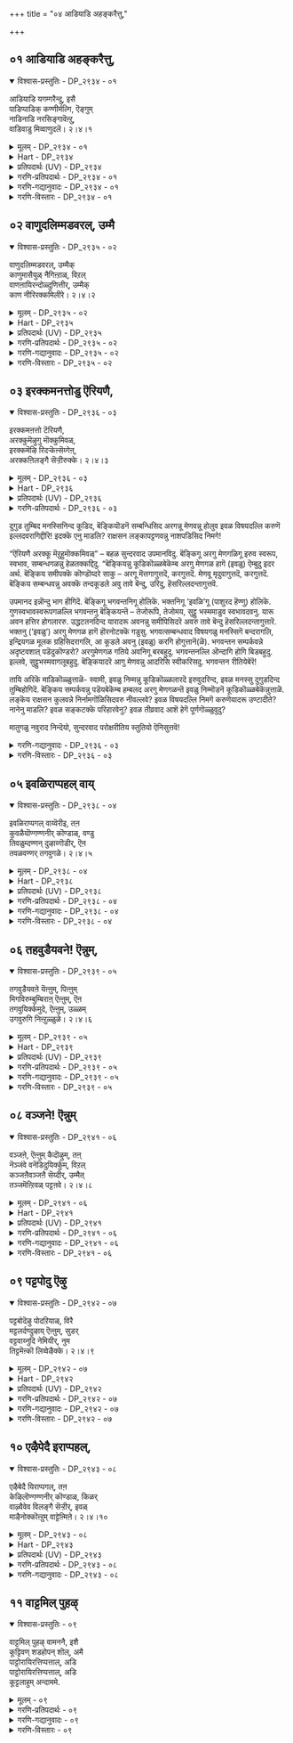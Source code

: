 +++
title = "०४ आडियाडि अहङ्करैत्तु,"

+++


## ०१ आडियाडि अहङ्करैत्तु,

<details open><summary>विश्वास-प्रस्तुतिः - DP_२९३४ - ०१</summary>

आडियाडि यगम्गरैन्दु, इसै  
पाडिप्पाडिक् कण्णीर्मल्गि, ऎङ्गुम्  
नाडिनाडि नरसिङ्गावॆऩ्ऱु,  
वाडिवाडु मिव्वाणुदलॆ। २।४।१
</details>

<details><summary>मूलम् - DP_२९३४ - ०१</summary>

आडियाडि यगम्गरैन्दु, इसै  
पाडिप्पाडिक् कण्णीर्मल्गि, ऎङ्गुम्  
नाडिनाडि नरसिङ्गावॆऩ्ऱु,  
वाडिवाडु मिव्वाणुदलॆ। २।४।१
</details>

<details><summary>Hart - DP_२९३४</summary>

Her mother says,  
“My daughter who has a bright forehead  
dances and dances singing his praise:  
Her eyes are filled with tears:  
She searches and searches for the highest one, saying, ‘Narasinga!’  
She withers away with love for him:”
</details>

<details><summary>प्रतिपदार्थः (UV) - DP_२९३४</summary>

**इव्वाळ् नुदले** = ऒळि पॊरुन्दिय नॆऱ्ऱियैयुडैयवळाऩ इवळ्; **आडि आडि** = निऩ्ऱ इडत्तिल् निल्लामल् पलगालम् आडि उलावि; **अगम् करैन्दु** = मऩम् करैन्दु उरुगि; **इसै पाडिप् पाडि** = इसैयोडु पलगालम् पाडि; **कण्णीर् मल्गि** = कण्गळिल् नीर् निऱैयप् पॆऱ्ऱु; **ऎङ्गुम् नाडि** = ऎल्ला इडङ्गळिलुम् अवऩ् वरवै; **नाडि** = तेडित्तेडि पलगालम् पार्त्तु; **नरसिङ्गा! ऎऩ्ऱु** = नरसिम्म मूर्त्तिये! ऎऩ्ऱु; **वाडि वाडुम्** = अवऩ् वराद कारणत्ताल् मिगवुम् वरुन्दुगिऱाळ्
</details>

<details><summary>गरणि-प्रतिपदार्थः - DP_२९३४ - ०१</summary>

आडि आडि = कुणिदाडुत्ता कुणिदाडुत्ता, अहम् = मनस्सन्नु, करैत्तु = करगिसि, इशै = हाडन्नु, पाडिपाडि = हाडुत्ता हाडुत्ता, कण्णिर् मल् हि = कण्णुगळल्लि नीरु तुम्बिसिकॊण्डु, ऎङ्गुमा = ऎल्लॆल्लियू \(ऎल्ल कडॆगळल्लियू\) नाडि नाडि = हुडुकुत्ता हुडुकुत्ता, नरशिङ्गा ऎन्ऱु = नरसिंहा ऎन्दु, वाडिवाडुम् = सॊरगिबेसत्तु होगुत्तिद्दाळॆ, इवाळ् नुदले = ई तेजस्सि\(हॊळॆयुव\)मुखदवळु. 
</details>

<details><summary>गरणि-गद्यानुवादः - DP_२९३४ - ०१</summary>

ई तेजस्सिन मुखदवळुकुणिदाडुत्ता कुणिदाडुता मनस्सन्नु करगिसिकॊळ्ळुत्ताळॆ. हाडन्नु हाडुत्ता हाडुत्ता कण्णुगळल्लि नीरु तुम्बुत्तदॆ. ’नरसिंहा’ ऎन्दु ऎल्लॆल्लियू हुडुकुत्ता हुडुकुत्ता सॊरगि होगुत्ताळॆ.
</details>

<details><summary>गरणि-विस्तारः - DP_२९३४ - ०१</summary>

हिन्दिन तिरुवाय् मॊऴियल्लि “परमपुरुषनन्नु कूडिकॊळ्ळुवुदु ऎन्दिगो?” ऎम्ब भक्तन कॊरगिन्नु उद्गरिसलायितष्टॆ. ई तिरुवाय् मॊऴि अदे भावनॆयन्नु मुन्दुवरिसुत्तदॆ. 

भगवन्तनिगागि ऎष्टॆष्टु बगॆयागि कष्टपडबेकु? हेगॆ तनुमनगळन्नु सवॆसबेकु? अदर परिणामवादरू एनु? भगवन्तन दर्शनलभ्यवागुवुदे? अवनन्नु सेरुवुदादरू आदीते? ऎम्बुदु प्रश्नॆ. 

भक्तन इल्लि ’नायकि’ यागिद्दानॆ. आ भावदल्लिद्दुकॊण्डु तन्न प्रियतमनन्नु हुडुकुव परियन्नु, अवनिगागि परितपिसुव परियन्नु बेरॆयवर बायिन्द हेळिसलागुत्तिदॆ. \(ऎन्दरॆ, आ नायकिय तायियो, इरबेकु\), अवळ दुरवस्थॆयन्नु कण्डु मरुगुववरॊब्बरु विवरिसुत्तारॆ. अवरु नेरवागि भगवन्तनल्लिये अरिकॆ माडिकॊळ्ळुत्तारॆ. 

आ मातुगळिवु- स्वामी, नम्म हुडुगि \(ई नायकि\) वर्चस्सिनिन्द कूडिद मुखवुळ्ळवळु. निम्मन्नु ऒलिसिकॊळ्ळुवुदक्कागि इवळु हलवारु भावभङ्गिगळन्नु प्रदर्शिसुत्ता कुणिदाडुत्ताळॆ. निम्म ऒलुमॆ इवळिगॆ दॊरॆयलिल्लवो ऎम्बन्तॆ इवळ मनस्सु करगि होगिदॆ. निम्म गुणस्वभावगळन्नु कुरितु चित्ताकर्षकवागि हाडुत्ताळॆ. हाडुत्त हाडुत्त इवळ कण्णुगळल्लि नीरु तुम्बि तुळुकुत्तदॆ. निम्मन्नु काणबेकॆन्दु निम्म दिव्यनामगळन्नु हिडिदु कूगि करॆयुत्ताळॆ. निम्मन्नु सेरबेकॆन्दु, निम्मन्नु हुडुकुत्ता हुडुकुत्ता सॊरगि होगिद्दाळॆ. निमगागि तॊळलुव ई सुन्दर युवतियल्लि नीवु कृपॆतोरिरा? इवळन्नु निम्म बळिगॆ बरमाडिकॊळ्ळलारिरा? 

“’नरसिंहा’ ऎन्दु ऎल्लॆल्लियू हुडुकुत्ता” – ’नरसिंह’ ऎम्ब नाम भक्तनाद प्रह्लादनन्नु नॆनपिगॆ तरुत्तदॆ. अवन तन्दॆ हिरण्यकशिपु हरिद्वेषि. अवनु हरिभक्त. हीगॆ इवरिब्बरिगॆ तिक्काट. तन्न मगनु हिडिद “कॆट्ट” जाडन्नु बिडिसलेबेकॆन्दु हिरण्यकशिपु माडिद प्रयत्नगळू, चित्रहिंसॆगळू, क्रूरशिक्षॆगळु विफलगॊण्डवु. “हरि ऎल्लॆल्लू इद्दानॆ” ऎन्दु हेळुत्तिद्द प्रह्लादन मेलॆ हिरण्यकशिपुविगॆ तडॆयलारद कोपवुण्टागि, तन्न ऎदुरल्लिद्द उक्किन कम्बवन्नु कालिनिन्द ऒदॆदु “तोरिसु, निन्न हरि इल्लिरुवनेनो?” ऎन्दु गद्दरिसिदनु. भक्तपराधीननाद हरि आ उक्किन कम्बदल्ले उद्भविसि, नरसिंहनागि बन्दु हिरण्यकशिपुवन्नु कॊन्दु, भक्तप्रह्लादनन्नुद्धरिसिदनु. 

प्रह्लाद ’हरि’गागि हुडुकिकॊण्डु अलॆदाडलिल्ल. अदर अगत्यवू इरलिल्ल. हीगॆ हरिसर्वव्यापियादवनॆन्दु ई पाशुरद नायकिगॆ मनवरिकॆयागिद्दरू सह. स्वामियन्नु हुडुकिकॊण्डु अवळु अलॆदाडिदळन्तॆ. अलॆदुसॊरगिदळन्तॆ भगवन्तन मनस्सु करगबारदे?
</details>

## ०२ वाणुदलिम्मडवरल्, उम्मै

<details open><summary>विश्वास-प्रस्तुतिः - DP_२९३५ - ०२</summary>

वाणुदलिम्मडवरल्, उम्मैक्  
काणुमासैयुळ् नैगिऩ्ऱाळ्, विऱल्  
वाणऩायिरन्दोळ्दुणित्तीर्, उम्मैक्  
काण नीरिरक्कमिलीरे। २।४।२
</details>

<details><summary>मूलम् - DP_२९३५ - ०२</summary>

वाणुदलिम्मडवरल्, उम्मैक्  
काणुमासैयुळ् नैगिऩ्ऱाळ्, विऱल्  
वाणऩायिरन्दोळ्दुणित्तीर्, उम्मैक्  
काण नीरिरक्कमिलीरे। २।४।२
</details>

<details><summary>Hart - DP_२९३५</summary>

Her mother says,  
“My daughter has a bright forehead and lovely nature  
and suffers wanting to see you:  
You cut off the thousand arms of the strong Asuran Vānan  
and saved the world,  
but you are not compassionate and do not show yourself to her: "
</details>

<details><summary>प्रतिपदार्थः (UV) - DP_२९३५</summary>

**वाळ् नुदल्** = ऒळिमिक्क नॆऱ्ऱियैयुम्; **इम् मडवरल्** = मडप्प कुणमुम् उडैय इवळ्; **उम्मै काणुम्** = उम्मैक् काणवेण्डुम् ऎऩ्ऱ; **आसैयुळ्** = आसैयुळ् अगप्पट्टु; **नैगिऩ्ऱाळ्** = सिदिलैयागिऩ्ऱाळ्; **विऱल् वाणऩ्** = वलिमैयुडैय पाणासुरऩिऩ्; **आयिरम् तोळ्** = आयिरम् तोळ्गळैयुम्; **तुणित्तीर्!** = तुणित्तवरे!; **उम्मै काण** = इवळ् उम्मैक् काण; **नीर् इरक्कम् इलीरे** = नीर् इरक्कमिल्लादवराग इरुक्किऱीरे!
</details>

<details><summary>गरणि-प्रतिपदार्थः - DP_२९३५ - ०२</summary>

वाळ् नुदल् = वर्चस्सिनिन्द कूडिद मुखवुळ्ळ, इ-मडवरल् =ई साध्वियु, उम्मै = निम्मन्नु, काणुम् = पडॆदुकॊळ्ळबेकॆम्ब, आशैयुळ् = आशॆयिन्द, नैहिन्ऱाळ् = \(कॊरगुत्ता\) कृशळागुत्तिद्दाळॆ, विऱल् = बलिष्ठनाद, वाणन् = बाणसुरन, आयिरम् तोळ् = ऒन्दु साविर तोळुगळन्नु, तुणित्तीर् = तुण्डरिसिदवरु नीवु, उम्मैक्काण = निम्मन्नु नोडिदरॆ, नीर् = नीवु, इरक्कम् इलीरे = करुणॆ इल्लदवरागिद्दीरल्ल\! 
</details>

<details><summary>गरणि-गद्यानुवादः - DP_२९३५ - ०२</summary>

वर्चस्वियाद ई साध्वियु निम्मन्नु पडॆदुकॊळ्ळबेकॆम्ब आशॆयिन्द \(कॊरगुत्ता\) कृशळागुत्तिद्दाळॆ. बलिष्ठनाद बाणासुरन साविर तोळुगळन्नु तुण्डरिसिद समर्थरु नीवु\! निम्मन्नु नोडिदरॆ नीवु करुणॆ इल्लदवरागिद्दीरल्ल\! 
</details>

<details><summary>गरणि-विस्तारः - DP_२९३५ - ०२</summary>

हिन्दिन पाशुरदल्लि, भगवन्तनल्लि अतीववाद आशॆयन्निट्टुकॊण्डु, अवनन्नु कण्डु कूडिकॊळ्ळबेकॆन्दु, अवन नामसङ्कीर्तन माडुत्ता अलॆदाडुत्ता सॊरगुव भक्तन \(तन्नन्नु ’नायकि’ ऎन्दु भाविसिकॊण्डु अलॆदाडुत्ता सॊरगुव भक्तन\) सङ्कटवन्नु कुरितु बहुशः अवन \(अवळ\) तायि, अवळ \(नायकिय\) प्रियतमनाद भगवन्तनल्लि अरिकॆमाडिकॊण्डळष्टॆ. आ ’तायि’य बगॆगॆ ऒन्दॆरडु मातन्नु इल्लि हेळबहुदेनो ऎनिसुत्तदॆ. 

भगवन्तनिगॆ नित्यानुपायिनियागि, अवन वक्षस्थलवासिनियागिरुव श्रीदेवियन्नु ’दयास्वरूपळु’ ऎन्नुत्तारॆ. आकॆय कृपॆगॆ ऒळगाद भक्तन तॊळलिकॆयन्नरितु, कनिकरगॊण्डु, आकॆ अवनन्नु अनुग्रहिसबेकॆन्दु तन्न पतियाद भगवन्तनल्लि अरिकॆ माडिकॊळ्ळुत्ताळॆ. मत्तु, स्वामियन्नु भक्तन कडॆगॆ ऒलिसिकॊळ्ळुत्ताळॆ. श्रीदेविय ई कॆलसवन्नु ’पुरुषकार’ ऎन्नलागुत्तदॆ. श्रीदेवियन्नु ’पुरुषकारळु’ ऎन्दु करॆयुवुदू ई कारणदिन्दले. सर्वलोक जननियाद श्रीदेविये भक्तन परवागि इल्लि पुरुषकारवन्नु माडुत्तिद्दाळॆयो ऎनिसुत्तदॆ. 

ई पाशुरदल्लियू आ मातातिये तन्न ’मगळ’ विषयवागि मातन्नु मुन्दुवरिसुत्तिद्दाळॆ-

तायि हेळुत्ताळॆ- स्वामी, परमसाध्वियाद ई सुन्दरयुवतिगॆ निम्मन्नु पडॆदुकॊळ्ळबेकॆम्ब महदाशॆ. निम्मन्नु ऒलिसिकॊळ्ळुवुदक्कागि, नानारीतियल्लि तॊळलुत्ता, दिनदिनक्कू कृशिसि होगुत्तिद्दाळॆ. निम्मन्नु गमनिसिदरॆ, नीवु कल्लुमनस्सिनवरु ऎन्दु तोरुत्तदॆ. हिन्दॆ महाबलिष्ठनॆम्ब बाणासुरन साविरतोळुगळन्नू तुण्डरिसि हाकिदिरल्ल\! निमगॆ करुणॆ ऎम्बुदु इल्लवे इल्लवॆन्दु तोरुत्तदॆयल्ल\! 

सर्वेश्वरनिगॆ दुष्टशिक्षण मत्तु शिष्टरक्षण ऎम्ब ऎरडु कॆलसगळु. तन्न आश्रितरन्नु रक्षिसुवुदु मत्तु अदक्कॆ अड्डियागुव, आ आश्रितरन्नु तॊन्दरॆपडिसुव, दुष्टरन्नु मट्टहाकुवुदु. इवु बाणासुरन वृत्तान्त इल्लि भगवन्तन दुष्टशिक्षणक्कॆ निदर्शनवायितु. आ सन्दर्भदल्लि दयॆ, कनिकरगळिगॆ ऎडॆयुण्टे? भक्तनन्नु उद्धरिसुवुदु कनिकरद कॆलस. इदक्कू तक्क निदर्शनबेडवे? ऎम्बुदु इल्लि ध्वनि इरबहुदे?
</details>

## ०३ इरक्कमनत्तोडु ऎरियणै,

<details open><summary>विश्वास-प्रस्तुतिः - DP_२९३६ - ०३</summary>

इरक्कमऩत्तो टॆरियणै,  
अरक्कुमॆऴुगु मॊक्कुमिवळ्,  
इरक्कमॆऴि रिदऱ्कॆऩ्सॆय्गेऩ्,  
अरक्कऩिलङ्गै सॆऱ्ऱीरुक्के। २।४।३
</details>

<details><summary>मूलम् - DP_२९३६ - ०३</summary>

इरक्कमऩत्तो टॆरियणै,  
अरक्कुमॆऴुगु मॊक्कुमिवळ्,  
इरक्कमॆऴि रिदऱ्कॆऩ्सॆय्गेऩ्,  
अरक्कऩिलङ्गै सॆऱ्ऱीरुक्के। २।४।३
</details>

<details><summary>Hart - DP_२९३६</summary>

Her mother says,  
“Her love for you makes her suffer  
and she melts like arakku and wax in a fire:  
You have no compassion—what should I do,  
O you who burned Lanka, the country of the king of Rakshasas?”
</details>

<details><summary>प्रतिपदार्थः (UV) - DP_२९३६</summary>

**इरक्क मऩत्तोडु** = इवळ् इरक्कम् पॊरुन्दिय मऩत्ताल्; **ऎरि अणै** = नॆरुप्पोडु सेर्न्द; **अरक्कुम् मॆऴुगुम्** = अरक्कुम् मॆऴुगुम् उरुगुवदु पोल्; **ऒक्कुम् इवळ्** = अवऱ्ऱै ऒत्तिरुक्किऱाळ् उरुगुगिऱाळ्; **इरक्कम् ऎऴीर्** = आऩाल् नीरो इरक्कम्ऱ्ऱिरुक्किऱीर्; **अरक्कऩ्** = रावणऩिऩ्; **इलङ्गै** = इलङ्गैयै; **सॆऱ्ऱीरुक्के** = अऴित्त उमक्कु; **इदऱ्कु इवळ्** = इवळ् तिऱत्तिलुण्डाऩ उदासीऩत्तिऱ्कु; **ऎऩ् सॆय्गेऩ्?** = ऎऩ्ऩ परिहारम् पण्णुवेऩ्?
</details>

<details><summary>गरणि-प्रतिपदार्थः - DP_२९३६ - ०३</summary>

इरक्कम् मनत्तोडु = दुगुड तुम्बिद मनदिन्द, ऎरि = बॆङ्कियॊडनॆ, अणै = कूडिद \(सम्बन्धिसिद\), अरक्कूम् = अरगन्नू, मॆऴुहुम् = मेणवन्नू, ऒक्क = होलुव, इवळ् = इवळ विषयदल्लि, इरक्कूम् = करुणॆ, ऎऴीर् = इल्लावरागिद्दीरि\! इदऱ् कु = इदक्कॆ, ऎन् शॆय् हेन् = एनु माडलि? अरक्कन् = राक्षसन, इलङ्गै = लङ्कापट्टणवन्नु, शॆट्रिरुक्के = नाशपडिसिद निमगे. 

४. इलङ्गै = लङ्कॆयन्नु, शॆट्रवने = नाशपडिसिदवने, ऎन्नुम् = ऎन्नुत्ताळॆ, पिन्नुम् = आ बळिक, वलम् कॊळ् = बलिष्ठवाद, पुळ् = पक्षिय, उयर् त्ताय् = ध्वजवन्नुळ्ळवने, ऎन्नुम् = ऎन्नुत्ताळॆ. उळ्ळम् = अन्तरङ्गवु \(मनस्सु\), मलङ्ग = कदडिहोगलु, वॆव्वुयिर् क्कूम् = बिसियागि निट्टुसिरुबिडुत्ताळॆ, कण्णीर् = कण्णीरु, मिह = बहळ हॆच्चि, कलङ्गि = उक्कि बरलु, कैतॊऴुम् = कैमुगिदु, निन्ऱ = निन्तिरुव, इवळे = ई हॆण्णे.
</details>

दुगुड तुम्बिद मनस्सिनिन्द कूडिद, बॆङ्कियॊडनॆ सम्बन्धिसिद अरगन्नू मेणवन्नू होलुव इवळ विषयदल्लि करुणॆ इल्लदवरागिद्दीरि\! इदक्कॆ एनु माडलि? राक्षसन लङ्कापट्टणवन्नु नाशपडिसिद निमगे\! 

“ऎरियणै अरक्कू मॆऱुहुमॊक्कमिवळ्” – बहळ सुन्दरवाद उपमानविदु. बॆङ्किगू अरगु मेणगळिगू इरुव स्वरूप, स्वभाव, सम्बन्धगळन्नु हेळतक्कद्दिदु. “बॆङ्कियन्नु कूडिकॊळ्ळबेकॆम्ब अरगु मेणगळ हागॆ \(इवळु\) ऎम्बुदु इदर अर्थ. बॆङ्किय समीपक्कॆ कॊण्डॊय्दरे साकु – अरगू मॆत्तगागुत्तदॆ, करगुत्तदॆ. मेणवू मृदुवागुत्तदॆ, करगुत्तदॆ. बॆङ्किय सम्बन्धवन्नु अवक्कॆ तन्दकूडले अवु तावे बॆन्दु, उरिदु, हॆसरिल्लदन्तागुत्तवॆ. 

उपमानद इन्नॊन्दु भाग हीगिदॆ. बॆङ्किगू भगवन्तनिगू होलिकॆ. भक्तनिगू ’इवळि’गू \(पाशुरद हॆण्णु\) होलिकॆ. गुणस्वभावस्वरूपगळल्लि भगवन्तनु बॆङ्कियन्तॆ – तेजोरूपि, तेजोमय, सुट्टु भस्ममाडुव स्वभावदवनु. यारू अवन हत्तिर होगलाररु. उद्धटतनदिन्द यारादरू अवनन्नु समीपिसिदरॆ अवरु तावे बॆन्दु हॆसरिल्लदन्तागुत्तारॆ. भक्तनु \(’इवळु’\) अरगु मेणगळ हागॆ हॊरनोटक्कॆ गडुसु. भगवत्सम्बन्धवाद विषयगळु मनस्सिगॆ बन्दरागलि, इन्द्रियगळ मूलक ग्रहिसिदरागलि, आ कूडले अवनु \(इवळु\) करगि होगुत्तानॆ\(ळॆ\). भगवन्तन सम्पर्कवन्ने अदृष्टवशात् पडॆदुकॊण्डरो? अरगुमेणगळ गतिये अवनिगू बरबहुदु. भगवन्तनल्लि ऒन्दागि होगि बिडबहुदु. इल्लवे, सुट्टुभस्मवागलूबहुदु. बॆङ्कियादरॆ आगु मेणवन्नु आदरिसि स्वीकरिसदु. भगवन्तन रीतियेबेरॆ\! 

तायि अरिकॆ माडिकॊळ्ळुत्ताळॆ- स्वामी, इवळु निम्मन्नु कूडिकॊळ्ळलारदॆ इरुवुदरिन्द, इवळ मनस्सु दुगुडदिन्द तुम्बिहोगिदॆ. बॆङ्किय सम्पर्कवन्नु पडॆयबेकॆम्ब हम्बलद अरगु मेणगळन्तॆ इवळु निम्मॊडनॆ कूडिकॊळ्ळबेकॆन्नुत्ताळॆ. लङ्कॆय राक्षसन कुलवन्ने निर्नामगॊळिसिदवरु नीवल्लवे? इवळ विषयदल्लि निमगॆ करुणॆयादरू उण्टादीते? नानेनु माडलि? इवळ सङ्कटक्कॆ परिहारवेनु? इवळ तीव्रवाद आशॆ हेगॆ पूर्णगॊळ्ळुवुदु? 

मातुगळु नवुराद निन्दॆयो, सुन्दरवाद परोक्षरीतिय स्तुतियो ऎनिसुत्तवॆ\!

<details><summary>गरणि-गद्यानुवादः - DP_२९३६ - ०३</summary>

ई हॆण्णु कैमुगिदुकॊण्डु निन्तिरुव हागॆये, ’लङ्कॆयन्नु नाशपडिसिदवने मत्तु बलिष्ठवाद पक्षिय ध्वजवन्नुळ्ळवने’ ऎन्नुत्ताळॆ. मनस्सु कदडि होगुवुदरिन्द बिसियागि निट्टुसिरुबिडुत्ताळॆ. बलु हॆच्चागि कण्णीरु उक्किबरुत्तिरलु कैमुगिदु निल्लुत्ताळॆ. 
</details>

<details><summary>गरणि-विस्तारः - DP_२९३६ - ०३</summary>

“लङ्कॆयन्नु नाशपडिसिदवने” – भगवन्तन साटियिल्ला कनिकरद स्वभावक्कॆ इदु ऒन्दु निदर्शनवागिदॆ. लङ्कॆयन्नु श्रीरामनु नाशपडिसिद्देकॆ? असहायकळागि, ऒण्टियागिद्द सीतादेवियन्नु कपटदिन्द रावणनु अपहरिसि, लङ्कॆयल्लि सॆरॆयिट्टिद्दक्कागि अल्लवे? अधर्मियाद रावणनन्नु शिक्षिसुवुदक्कू, आश्रितळाद सीतादेवियन्नु सॆरॆवासदिन्द बिडिसुवुदक्कू अल्लवे? भगवन्तनु तन्न आश्रितरिगॆ ऒदगिद कष्टवन्नु निवारिसुवुदक्कागि एनन्नु बेकादरू माडुत्तानॆ. अवनिगॆ आश्रितरल्लि मितिमीरिद कनिकर ऎम्बुदन्नु इदु सूचिसुत्तदॆ. 

“बलिष्ठवाद पक्षिय ध्वजवुळ्ळवने” – इदू सह भगवन्तन कनिकरद स्वभाववन्नु तिळिसुत्तदॆ.”बलिष्ठवाद पक्षि’ ऎन्दरॆ ’गरुड’. गरुडनन्नु भगवन्तनु तन्न वाहनवन्नागियू, ध्वजवन्नागियू माडिकॊण्डिद्दानॆ. तन्न आश्रितनु ऎल्ले इरलि, अवनु आपत्तिनल्लि सिक्किकॊण्डाग मत्तु स्वामी, नीवे गति” ऎन्दु अनन्यवागि करॆकॊट्टाग, भगवन्तनु अल्लिगॆ धाविसि बन्दु अवन आपत्तन्नुनिवारिसि, संरक्षिसुवनु. ई कार्यक्कॆ भगवन्तनु गरुडनन्नु तन्न वाहनवन्नागि माडिकॊण्डु अल्लिगॆ धाविसि बरुत्तानॆ. आश्रितरक्षणॆये नन्न गुरि’ ऎन्दु जगत्तिगॆ सारि हेळुवुदक्कागि स्वामियु गरुडनन्नु ध्वजद चिह्नॆयन्नागि माडिकॊण्डिद्दानॆ.

तायि अरिकॆ माडिकॊळ्ळुत्ताळॆ- स्वामी, ई मगळु तम्मन्नु कुरितु बगॆबगॆयागि हेळुत्ताळॆ. ’लङ्कॆयन्नु नाशमाडिदवने’ ऎन्नुत्ताळॆ. गरुडनन्नु ध्वजवागि उळ्ळवने’ ऎन्नुत्ताळॆ. निम्म गुणस्वभावगळन्नु चिन्तिसुत्ता इवळ मनस्सु कदडि होगिदॆ. आगाग बिसिबिसियागि निट्टुसिरु बिडुत्ताळॆ. इदु इवळ सङ्कटवन्नु सूचिसुवुदिल्लवे? कण्णीरु धाराकारवागि सुरियुत्तदॆ. कैजोडिसि निन्तुबिडुत्ताळॆ. स्वामी, इवळल्लि कनिकरविल्लवे? 

भगवच्चिन्तनॆयिन्द, भक्तनिगॆ ई बगॆय अनुभवगळॆल्लवू सहजवादद्दे\!
</details>

## ०५ इवळिराप्पहल् वाय्

<details open><summary>विश्वास-प्रस्तुतिः - DP_२९३८ - ०४</summary>

इवळिराप्पगल् वाय्वॆरीइ, तऩ  
कुवळैयॊण्गण्णनीर् कॊण्डाळ्, वण्डु  
तिवळुम्दण्णन् दुऴाय्गॊडीर्, ऎऩ  
तवळवण्णर् तगवुगळे। २।४।५
</details>

<details><summary>मूलम् - DP_२९३८ - ०४</summary>

इवळिराप्पगल् वाय्वॆरीइ, तऩ  
कुवळैयॊण्गण्णनीर् कॊण्डाळ्, वण्डु  
तिवळुम्दण्णन् दुऴाय्गॊडीर्, ऎऩ  
तवळवण्णर् तगवुगळे। २।४।५
</details>

<details><summary>Hart - DP_२९३८</summary>

Her mother says,  
“She thinks of you, colored like pearls, day and night  
and her eyes, lovely as water lilies, are filled with tears:  
She says, ‘Won't you give me  
your cool beautiful thulasi garland that swarms with bees?’  
How can I believe your devotees when they say you are kind?”
</details>

<details><summary>प्रतिपदार्थः (UV) - DP_२९३८</summary>

**इवळ्** = इन्दप् पॆण्; **इराप्पगल्** = इरवुम् पगलुम्; **वाय् वॆरी इ** = वायाल् पितऱ्ऱिक्कॊण्डु; **तऩ कुवळै** = तऩ्ऩुडैय नॆय्दल् पूप् पोऩ्ऱ; **ऒण् कण्ण नीर्** = अऴगिय कण्गळिल् नीरिऩै; **कॊण्डाळ्** = कॊण्डाळ्; **वण्डु तिवळुम्** = तेऩ् परुगुम् वण्डुगळ् निऱैन्द; **तण् अम् तुऴाय्** = कुळिर्न्द तुळसि मालैयै; **कॊडीर्** = कॊडुक्कविल्लै; **तवळ वण्णर्** = शुद्ध स्वबावराऩ उम्मुडैय; **तगवुगळे? ऎऩ** = पोक्कै ऎऩ्ऩवॆऩ्ऱु सॊल्लुवदु?
</details>

<details><summary>गरणि-प्रतिपदार्थः - DP_२९३८ - ०४</summary>

इवळ् = इवळु, इरा पहल् = रात्रि हगलू, वाय् वॆरी इ = बायिन्द ऒदरुत्ता, तन = तन्न, कुवळै ऒण् कण् = कन्नैदिलॆयन्तिरुव कण्णुगळल्लि, नीर् कॊण्डाळ् = नीरन्नु तन्दुकॊण्डळु, वण्डु = दुम्बिगळु, तिवळुम् = बन्दु वालुव, तण् = तम्पाद, अम् = सॊबगिन, तुऴाय् = तुलसिय हारवन्नु, कॊडीर् = कॊडलारिरि, \(निराकरिसुविरि\), ऎन = ऎन्द हागॆ, तवळवण्णर् = बिळिय बण्णदवर \(परिशुद्धवाद गुणगळुळ्ळवर\), तहवुहळे = हिरिमॆये इदु\! 
</details>

<details><summary>गरणि-गद्यानुवादः - DP_२९३८ - ०४</summary>

इवळु हगलू रात्रियू बायिन्द ऒदरुत्ता कन्नैदिलॆयन्तिरुव तन्न कण्णुगळल्लि नीरन्नु तुम्बिकॊळ्ळुत्ताळॆ. दुम्बिगळु मुसरुव तम्पाद सॊबगिन तुलसिय हारवन्नु नीवु निराकरिसुविरि. बिळिय बण्नदवर \(परिशुद्धवाद गुणगळुळ्ळवर\) हिरिमॆये इदु ऎन्द हागॆ\! 
</details>

<details><summary>गरणि-विस्तारः - DP_२९३८ - ०४</summary>

भक्तनु हगलु रात्रि ऎन्नदॆ, ऎडॆबिडदॆ वटगुट्टुत्तिरुवुदु भगवन्नामवन्नु, भगवद्गुणस्वभावगळन्नु हेळुत्त हेळुत्त अवनिगॆ उद्वेगवुण्टागुत्तदॆ. फलवागि कण्णुगळल्लि नीरु तुम्बुत्तदॆ. स्वामियन्नु तानु ऒलिसिकॊळ्ळलु साध्यवागलिल्लवल्ल ऎन्दु सङ्कटवागुत्तदॆ. हीगू सह कण्णुगळल्लि नीरु तुम्बुत्तदॆ. 

परिशुद्धवाद गुणगळु ऎम्बुदन्नु साटियिल्लद गुणगळु, ऎन्दर्थ माडबहुदु. इन्थ गुणगळुळ्ळवर नडतॆ हेगिरबेकु? अवरल्लि याव कॊरतॆयू काणबारदु. उदाहरणॆगॆ, भगवन्तन औदार्यक्कॆ मितिये इल्ल. इदक्कॆ तक्कन्तॆ बेडुववर कोरिकॆगळन्नु स्वामियु सल्लिसबेकल्लवे? आगले आ गुण शोभिसुवुदु\! अवनु मुडिद तुलसिय हारवन्नु नीडॆन्दु बेडिदरॆ, अदन्नु नीडबेडावे? नीडदिरुवुदु, इल्लवॆन्नुवुदु अदॆन्थ औदार्य\! हीगॆन्नुवुदू अवन हिरिमॆये हौदे? 

तायि अरिकॆ माडुत्ताळॆ- स्वामी, इवळु हगलु रात्रि ऎन्नदन्तॆ निम्मन्नु कुरितु वटगुट्टुत्तले इरुत्ताळॆ. इवळ मनस्सु कदडि होगुत्तदॆ. कण्णुगळल्लि नीरु तुम्बुत्तदॆ. इवळु बेडुवुदु प्रसादरूपवागि नीवु मुडिदिरुव तम्पाद सॊबगिन तुलसिय हार\! अदन्नू नीवु निराकरिसुविरल्ल\! इदेये साटियिल्लद गुणगळुळ्ळवराद निम्म हिरिमॆ\!
</details>

## ०६ तहवुडैयवने\! ऎन्नुम्,

<details open><summary>विश्वास-प्रस्तुतिः - DP_२९३९ - ०५</summary>

तगवुडैयवऩे यॆऩ्ऩुम्, पिऩ्ऩुम्  
मिगविरुम्बुम्बिराऩ् ऎऩ्ऩुम्, ऎऩ  
तगवुयिर्क्कमुदे, ऎऩ्ऩुम्, उळ्ळम्  
उगवुरुगि निऩ्ऱुळ्ळुळे। २।४।६
</details>

<details><summary>मूलम् - DP_२९३९ - ०५</summary>

तगवुडैयवऩे यॆऩ्ऩुम्, पिऩ्ऩुम्  
मिगविरुम्बुम्बिराऩ् ऎऩ्ऩुम्, ऎऩ  
तगवुयिर्क्कमुदे, ऎऩ्ऩुम्, उळ्ळम्  
उगवुरुगि निऩ्ऱुळ्ळुळे। २।४।६
</details>

<details><summary>Hart - DP_२९३९</summary>

Her mother says,  
“She says, ‘You are kind:  
I love you more and more:  
You are the nectar of my life:  
You are in my heart!’  
and she melts and melts for you:”
</details>

<details><summary>प्रतिपदार्थः (UV) - DP_२९३९</summary>

**उळ्ळम् उग** = उळ्ळम् अऴियुम्बडि; **उरुगि** = नीर्प्पण्डमाग उरुगि; **उळ् उळे निऩ्ऱु** = तऩ्ऩिले ताऩ् निऩ्ऱु; **तगवु उडैयवऩे! ऎऩ्ऩुम्** = अरुळुडैयवऩे! ऎऩ्गिऱाळ्; **पिऩ्ऩुम्** = मेलुम्; **मिग विरुम्बुम्** = विरुम्बुम्बडियाऩ; **पिराऩ्! ऎऩ्ऩुम्** = उपकारकऩे! ऎऩ्गिऱाळ्; **ऎऩदु अग उयिर्क्कु** = ऎऩ् आत्मावुक्कु; **अमुदे! ऎऩ्ऩुम्** = अमुदमे! ऎऩ्गिऱाळ्
</details>

<details><summary>गरणि-प्रतिपदार्थः - DP_२९३९ - ०५</summary>

तहवु उडैयवने = साटियिल्लद गुणगळ हिरिमॆयुळ्ळवने, ऎन्नुम् = ऎन्नुत्ताळॆ, पिन्नुम् = बळिक, मिहविरुम्बुम् = बहळवागि आशिसुत्ताळॆ, पिरान् ऎन्नुम् =स्वामी \(ऒडॆयने\) ऎन्नुत्ताळॆ, ऎनदु = नन्न, अहम् उयिर् क्कू = मनस्सिगू आत्मक्कू, अमुदे = अमृतवे, ऎन्नुम् = ऎन्नुत्ताळॆ, उळ्ळम् = मनस्सु \(अन्तरङ्गवु\), उह उरुहि = बहळवागि करगि, उळ्ळुळ्ळे निन्ऱु = तन्नल्लि ताने \(लीनवागि\) इरुत्ताळॆ. 
</details>

<details><summary>गरणि-गद्यानुवादः - DP_२९३९ - ०५</summary>

’साटियिल्लद सद्गुणगळ हिरिमॆयुळ्ळवने’ ऎन्नुत्ताळॆ. बळिक बहळ आशॆपडुत्ताळॆ.’ऒडॆयने’ ऎन्नुत्ताळॆ. ’नन्न मनस्सिन मत्तु आत्मद अमृतवे’ ऎन्नुत्ताळॆ. इवळ अन्तरङ्गवु बहळवागि करगि होगुवुदरिन्द तन्नल्लि ताने मग्नवागिरुत्ताळॆ.
</details>

<details><summary>गरणि-विस्तारः - DP_२९३९ - ०५</summary>

तायि अरिकॆ माडुत्ताळॆ- स्वामी, इवळु निम्मल्लि मितिमीरि अनुरक्तळागिरुत्ताळॆ. प्रेमभरदिन्द, ’नन्नॊडॆय, साटियिल्लद सद्गुणसम्पन्नने, ’अमृतद हागॆ नन्न मनस्सिगॆ इम्पुकॊडुववने, नन्न आत्मद अमृतवे’ ऎन्दु मुन्तागि निम्मन्नु कूगि करॆयुत्ताळॆ. इवळ अन्तरङ्गवु पूर्तियागि करगि होगुत्तदॆ. आद्दरिन्द इवळु अन्तर्मुखियागि, तन्नल्लि तानु मग्नगॊळ्ळुत्ताळॆ. 

’तहवु’ – ऎम्बुदक्कॆ “योग्यतॆ, गुण, हिरिमॆ, न्याय, नीति, धर्म, सर्वसमत्व, बल, सामर्थ्य, अरिवु, पारिशुध्या’ ऎन्दु मुन्तागि अर्थवागुत्तदॆ. 

ऒळगॊळगॆ जीववु ऒणगिऒणगि होयितो ऎम्बन्तॆ ’उदारिये, आकर्षकने \(कृष्णने\)’ ऎन्नुत्ताळॆ. आ कूडले ’कडलिन नीरिनल्लि पवडिसिरुववने’ ऎन्नुत्ताळॆ. तानु पट्ट वञ्चनॆयन्ने आ वञ्चकनॆन्दहागॆ \(आ वञ्चनॆयिन्द हागॆ\). 

तायि अरिकॆ माडुत्ताळॆ- स्वामी, इवळु निम्मल्लि अतिगाढवागि अनुरक्तळागिद्दाळॆ. निम्म औदार्यवन्नू आकर्षकवाद सद्गुणगळन्नू नित्ययौवन सौन्दर्यवन्नू तिळिदु, निम्मन्ने सेरबेकॆन्दु बयसिद्दाळॆ. निम्म सन्निधि इवळिगॆ ऒदगि बरलिल्लवॆन्दु कॊरगि, कॊरगि बडवागिद्दाळॆ. आदरू सह अतिशयवाद प्रेमदिन्द निम्म कल्याणगुणगळन्नु बगॆबगॆयागि वर्णिसुत्ता, निम्मन्नु कूगि करॆयुत्ताळॆ. इवळ जीववे नन्दिहोगुवुदो, अदु ऒळगॊळगे कॊरगिनिन्द ऒणगिहोगिदॆयो ऎन्नुवन्तॆ ’उदारिये’ ’आकर्षकने’ ऎन्दु कूगुत्ताळॆ. इवळ इन्थ परिस्थितियल्लू नीवु हीगॆ निर्लिप्तरागिरबहुदे? तानु वञ्चिसल्पट्टवळन्तॆ इवळु भाविसिकॊळ्ळुवुदू, आ वञ्चनॆय रूपवे नीवागिद्दीरॆन्नुवुदू वास्तववागिसबहुदे? स्वामी, नीवु परम उदारिगळु, उपकारिगळु. आश्रितरिगॆ सुलभसाध्यरु. नम्म हुडुगियन्नु करुणिसि, अवळन्नु निराकरिसदॆ आदरिसि.
</details>

## ०८ वञ्जने\! ऎन्नुम्

<details open><summary>विश्वास-प्रस्तुतिः - DP_२९४१ - ०६</summary>

वञ्जऩे, ऎऩ्ऩुम् कैदॊऴुम्, तऩ्  
नॆञ्जंवे वनॆडिदुयिर्क्कुम्, विऱल्  
कञ्जऩैवञ्जऩै सॆय्दीर्, उम्मैत्  
तञ्जमॆऩ्ऱिवळ् पट्टऩवे। २।४।८
</details>

<details><summary>मूलम् - DP_२९४१ - ०६</summary>

वञ्जऩे, ऎऩ्ऩुम् कैदॊऴुम्, तऩ्  
नॆञ्जंवे वनॆडिदुयिर्क्कुम्, विऱल्  
कञ्जऩैवञ्जऩै सॆय्दीर्, उम्मैत्  
तञ्जमॆऩ्ऱिवळ् पट्टऩवे। २।४।८
</details>

<details><summary>Hart - DP_२९४१</summary>

Her mother says,  
“She says, ‘You cheated me:’  
She worships him  
and her heart suffers and she sighs:  
She says, ‘You cheated Kamsan and killed him:’  
She has come to you for refuge: It is wrong to cheat her:”
</details>

<details><summary>प्रतिपदार्थः (UV) - DP_२९४१</summary>

**वञ्जऩे!** = कुणत्तालुम् सॆयल्गळालुम् ऎऩ्ऩै वञ्जित्तवऩे!; **ऎऩ्ऩुम्** = ऎऩ्गिऱाळ्; **कैदॊऴुम्** = कैगूप्पित् तॊऴुगिऱाळ्; **तऩ नॆञ्जम्** = कडन्ददै निऩैत्तु मऩम्; **वेव नॆडिदु उयिर्क्कुम्** = वेगुम्बडि पॆरुमूच्चॆऱिगिऱाळ्; **विऱल् कञ्जऩै** = वलिमैयुडैय कंसऩै; **वञ्जऩै** = अवऩ् सॆय्द वञ्जऩै अवऩोडु पोगुम्बडि; **सॆय्दीर्!** = पण्णिऩवरे!; **उम्मैत् तञ्जम् ऎऩ्ऱु** = उम्मैये पऱ्ऱुक्कोडाग निऩैत्तु; **इवळ् पट्टऩवे!** = इवळ् पट्ट तुऩ्बङ्गळ् ऎण्णिलडङ्गादे
</details>

<details><summary>गरणि-प्रतिपदार्थः - DP_२९४१ - ०६</summary>

वञ्जने = वञ्चकने, ऎन्नुम् = ऎन्नुत्ताळॆ, कैतॊऴुम् = कैमुगियुत्ताळॆ, तन नॆञ्जम् = तन्न मनस्सु, वेव = बेयुत्तिरलु, नॆडिदु = दीर्घवागि, उयिर् क्कूम् = उसिरुबिडुत्ताळॆ, विऱल् = बलिष्ठनाद, कञ्जनै = कंसनन्नु, वञ्जनै शॆय्दीर् = वञ्चिसिदिरि, उम्मै = निम्मन्नु, तञ्जम् = आश्रयदातरु, ऎन्ऱु = ऎन्दु, इवळ् = इवळ, पट्टनवे = पट्टि अनुभववे \(पाडे\). 
</details>

<details><summary>गरणि-गद्यानुवादः - DP_२९४१ - ०६</summary>

वञ्चकने ऎन्नुत्ताळॆ. कैमुगियुत्ताळॆ. तन्न मनस्सु बेयुत्तिरलु, दीर्घवागि उसिरुबिडुत्ताळॆ. बलिष्ठनाद कंसनन्नु वञ्चिसिदिरि. निम्मन्नु आश्रयदातरु ऎन्दु इवळु पट्टपाडे\! 
</details>

<details><summary>गरणि-विस्तारः - DP_२९४१ - ०६</summary>

तायि अरिकॆमाडुत्ताळॆ- स्वामी, ई हॆण्णु निम्मन्नु अनन्यवागि आश्रयिसिद्दाळॆ. नीवु आश्रयदाटरागुविरि ऎन्दु भाविसि नम्बिद्दाळॆ. आदरॆ नीवु माडिद्दादरू एनु? इवळिगॆ अरिविल्लदन्तॆये नीवु इवळ अन्तरङ्गवन्नु प्रवेशिसिदिरि. मनस्सन्नु कलकिदिरि. निम्म बगॆगॆ इवळिगॆ अतीव प्रेमवुण्टागुवन्तॆ माडिदिरि. अनन्तर, इवळिगॆ नीवु ऒदगि बरदन्तॆ नीवु अल्लिन्द नुसुळि होगिबिट्टिद्दीरि. इदन्नॆल्ला योचिसुत्ता इवळु निम्मन्नु ’वञ्चकने’ ऎन्दु कूगि करॆयुत्ताळॆ. मरुक्षणदल्लिये तानु माडिद्दु तप्पॆन्दु तिळिदु, तन्नन्नु क्षमिसॆन्दु निमगॆ कैजोडिसि बेडिकॊळ्ळुत्ताळॆ. निम्मॊडनॆ कूडिकॊळ्ळलु आगलिल्लवल्ल ऎन्दु ऒळगॊळगे बहळ सङ्कटपडुत्ताळॆ. मनस्सु विरहतापदिन्द बेयुत्तदॆ. आद्दरिन्द आगाग निट्टुसिरुबिडुत्ताळॆ. नीवु वञ्चकॆरॆम्बुदक्कॆ मत्तॊन्दु निदर्शनविदॆ. महाबलिष्ठनाद कंसनु निम्मन्नु कॊन्देबिडुवॆनॆन्दु नाना रीतिय हञ्चिकॆगळन्नु नडॆसिदनष्टॆ. अवन ऒन्दॊन्दु हञ्चिकॆयन्नू भग्नगॊळिसुवुदक्कॆ नीवु नडॆसिद्दु अवन मेलण बलुदॊड्ड वञ्चनॆये अल्लवे? स्वामी, निम्मन्नु सम्पूर्णवागि आश्रयिसिद इवळल्लि नीवु कनिकरिसलेबेकु.
</details>

## ०९ पट्टपोदु ऎऴु

<details open><summary>विश्वास-प्रस्तुतिः - DP_२९४२ - ०७</summary>

पट्टबोदॆऴु पोदऱियाळ्, विरै  
मट्टलर्दण्दुऴाय् ऎऩ्ऩुम्, सुडर्  
वट्टवाय्नुदि नेमियीर्, नुम  
तिट्टमॆऩ्कॊ लिव्वेऴैक्के। २।४।९
</details>

<details><summary>मूलम् - DP_२९४२ - ०७</summary>

पट्टबोदॆऴु पोदऱियाळ्, विरै  
मट्टलर्दण्दुऴाय् ऎऩ्ऩुम्, सुडर्  
वट्टवाय्नुदि नेमियीर्, नुम  
तिट्टमॆऩ्कॊ लिव्वेऴैक्के। २।४।९
</details>

<details><summary>Hart - DP_२९४२</summary>

Her mother says,  
“She doesn’t know when the sun rises or when it sets:  
She says, ‘I long for his cool fragrant thulasi garland  
with its flowers that drip honey:’  
O you who have a sharp round bright discus,  
what can you do for my poor daughter?”
</details>

<details><summary>प्रतिपदार्थः (UV) - DP_२९४२</summary>

**सुडर्** = ऒळि पॊरुन्दिय; **वट्ट वाय्** = वट्टमाऩ वायैयुम्; **नुदि नेमियीर्!** = कूर्मैयाऩ सक्करत्तैयुम् उडैयवरे!; **पट्टबोदु** = ऎऩ् पॆण् सूर्यास्तमऩत्तैयुम्; **ऎऴुबोदु** = सूर्योदयत्तैयुम्; **अऱियाळ्** = अऱिगिऩ्ऱाळिल्लै; **विरै मट्टु अलर्** = मणमिक्क तेऩ् पॆरुगुम्; **तण् तुऴाय् ऎऩ्ऩुम्** = कुळिर्न्द तुळसि ऎऩ्ऱु सॊल्लुगिऱाळ्; **इव् एऴैक्के** = अऱियामैयैयुडैय इप्पॆण्णिऩ् तिऱत्तिल्; **नुमदु** = उम्मुडैय; **इट्टम् ऎऩ्गॊल्?** = ऎण्णम् ताऩ् ऎऩ्ऩवो?
</details>

<details><summary>गरणि-प्रतिपदार्थः - DP_२९४२ - ०७</summary>

पट्टपोदु = मलगुव कालवन्नु, ऎऴु पोदु= एळुव कालवन्नु, अऱियाळ् = \(इवळु\) अरियळु, विरै = परिमळदिन्दलू, मट्टु = जेनिनिन्दलू \(मधुविनिन्दलू\), अलर् = अरळिरुव, तण् तुऴाय् = तम्पाद तुलसि, ऎन्नुम् = ऎन्नुत्ताळॆ, शुडर् = तेजस्सिनिन्दलू, वट्टम् = दुण्डगिरुव, नुदि = मॊनचाद, वाय् = बायन्नुळ्ळ, नेमियीर् = चक्रायुधवुळ्ळवरे, नुमदु= निम्म, इट्टम् ऎन् कॊल् = इष्टवेनिदॆयो? ऎ-एऴैक्के = ई बडवळ \(दीनळ\) विषयदल्लिये\! 
</details>

<details><summary>गरणि-गद्यानुवादः - DP_२९४२ - ०७</summary>

मलगुव हॊत्तन्नु एळुव हॊत्तन्नू \(इवळु\) अरियळु. परिमळदिन्दलू मधुविनिन्दलू \(तुम्बि\) अरळिरुव तम्पाद तुलसि ऎन्नुत्ताळॆ. तेजस्सिनिन्द कूडि दुण्डागि मॊनचाय बायन्नुळ्ळ चक्रायुधवुळ्ळवरे, ई दीनळ विषयदल्लि निम्म इष्टवेनिदॆयो? 
</details>

<details><summary>गरणि-विस्तारः - DP_२९४२ - ०७</summary>

तायि अरिकॆ माडुत्ताळॆ- स्वामी, इवळु पडुव पाडन्नु इन्नू स्वल्प अरिकॆ माडुत्तेनॆ. इवळिगॆ निद्दॆ माडुव समय यावुदु, निद्दॆयिन्द ऎच्चरगॊळ्ळुव समय यावुदु ऎम्बुदे मरॆतुहोगिदॆ. आ कालगळन्नु इवळु अरियळु. सदा ऎच्चॆत्ते इरुत्ताळॆ. इवळ गमनवॆल्ल नीवु मुडिदिरुव परिमळवन्नू मधुवन्नू हॊरसूसुव तम्पाद तुलसिय मेलॆये\! अदन्ने कुरितु इवळु हम्बलिसुत्तिरुत्ताळॆ. स्वामी प्रज्वलिसुव मत्तु दुण्डगॆ हरितवाद बायुळ्ळ चक्रायुधवन्नु हिडिदिरुववरु नीवु\! ई दीनळन्नु अदरिन्द नीवु तरिदुहाकुविरो? इल्लवे, अदन्नु बदिगिट्टु, इवळु निम्म कृपॆगॆ योग्यळादवळॆन्दु तिळिदु अनुग्रहिसुविरो? निम्म इष्टहेगिदॆयो? 

भक्तनु अनन्यवागि भगवन्तनल्लि शरणुहॊन्दिद बळिक अवन बेडिकॆ ऎम्बुदु यावुदू इल्ल. ऎल्लवू भगवन्तनिगे सेरिद्दु. ऎल्लवू अवन इच्छॆयन्तॆये नडॆयतक्कद्दु.
</details>

## १० एऴैपेदै इराप्पहल्,

<details open><summary>विश्वास-प्रस्तुतिः - DP_२९४३ - ०८</summary>

एऴैबेदै यिराप्पगल्, तऩ  
केऴिलॊण्गण्णनीर् कॊण्डाळ्, किळर्  
वाऴ्वैवेव विलङ्गै सॆऱ्ऱीर्, इवळ्  
माऴैनोक्कॊऩ्ऱुम् वाट्टेऩ्मिऩे। २।४।१०
</details>

<details><summary>मूलम् - DP_२९४३ - ०८</summary>

एऴैबेदै यिराप्पगल्, तऩ  
केऴिलॊण्गण्णनीर् कॊण्डाळ्, किळर्  
वाऴ्वैवेव विलङ्गै सॆऱ्ऱीर्, इवळ्  
माऴैनोक्कॊऩ्ऱुम् वाट्टेऩ्मिऩे। २।४।१०
</details>

<details><summary>Hart - DP_२९४३</summary>

Her mother says,  
“She is a poor innocent girl  
and doesn’t know whether it is night or day:  
Her lovely faultless eyes are filled with tears:  
O you who burned Lanka and destroyed all the creatures there  
do not make this girl whose glance is as innocent as a doe’s suffer:”
</details>

<details><summary>प्रतिपदार्थः (UV) - DP_२९४३</summary>

**एऴै पेदै** = ऎऴैयुम् पेदैयुमाऩ इवळ्; **इराप्पगल्** = इरवुम् पगलुम्; **तऩ केऴ् इल्** = तऩ्ऩुडैय ऒप्पऱ्ऱ; **ऒण् कण्ण** = अऴगिय कण्गळिल् ऎक्कालत्तिलुम्; **नीर् कॊण्डाळ्** = नीर् कॊळ्ळुम्बडि आऩाळ्; **किळर् वाऴ्वै** = मिदमिञ्जिऩ रावणऩिऩ् सॆल्वम्; **वेव इलङ्गै** = अक्ऩिक्कु इरैयागुम्बडि इलङ्गैयै; **सॆऱ्ऱीर्!** = अऴित्तवरे!; **इवळ् माऴै** = इवळुडैय माऩ् पोऩ्ऱ; **नोक्कु** = पार्वै; **ऒऩ्ऱुम्** = ऒऩ्ऱैयावदु; **वाट्टेऩ्मिऩे** = वाडच् चॆय्यामल् इरुक्क वेण्डुम्
</details>

<details><summary>गरणि-प्रतिपदार्थः - DP_२९४३ - ०८</summary>

एऱै = दीनळू \(बडवळू\), पेदै = अज्ञानियू \(आद इवळु\), इरा पहल् = रात्रि हगलू, तन = तन्न, केऴ् इल् = साटि इल्लदन्थ, ऒण् = सुन्दरवाद, कण्ण = कण्णुगळल्लि, नीर् कॊण्डाळ् = नीरन्नु तन्दुकॊण्डळु \(तन्दुकॊण्डिद्दाळॆ\), किळर् = उन्नतवाद \(श्रेष्ठ\) वाऴ् वै = जीवनवु, वेव = नाशवागुवन्तॆ, इलङ्कै = लङ्कॆयन्नु, शॆट्रीर् = नाशपडिसिदिरि \(पवडिसिदवरे\), इवळ् = इवळ, माऴैनोक्कु = यौवनद नोटवन्नु, वाट्टेन् मिन् = बाडिसबेडिरि. 
</details>

<details><summary>गरणि-गद्यानुवादः - DP_२९४३ - ०८</summary>

तायि अरिकॆ माडुत्ताळॆ- स्वामी, इवळु एनू अरियदवळु, अज्ञानि. निम्मन्नु पडॆदुकॊळ्ळबेकॆम्ब महत्तरवाद अभिलाषॆ कैगूडऎ इवळु सॊरगिद्दाळॆ. निम्मन्नु इदक्कागि बगॆबगॆयागि बेडि दीनळागिद्दाळॆ. साटियिल्लद सौन्दर्यदिन्द मॆरॆयुव इवळ कण्णुगळल्लि ऎडॆबिडदॆ, रात्रि हगलु ऎन्नदन्तॆ, नीरु तुम्बिरुत्तदॆ. नीवादरो, ऒब्ब सुन्दर युवतियागि, अवळ दुःखवन्नुनिवारिसुवुदक्कागि, महदैश्वर्यदिन्द कूडिद जीवनवन्नु नडॆसुत्तिद्द रावणासुरन लङ्कॆयन्ने नाशमाडिबिट्टवरु. इवळु यौवनवति. सुन्दरि. ई हॆण्णिन आशॆयिन्द तुम्बिद नोटवन्नु निम्म निरादरणॆयिन्द बाडिसबेडिरि. निम्म कृपापुर्णवाद इङ्गितदिन्द अदन्नु तणिसि.
</details>

## ११ वाट्टमिल् पुहऴ्

<details open><summary>विश्वास-प्रस्तुतिः - ०९</summary>

वाट्टमिल् पुहऴ् वामननै, इशै  
कूट्टिवण् शडहोपन् शॊल्, अमै  
पाट्टोरायिरत्तिप्पत्ताल्, अडि  
पाट्टोरायिरत्तिप्पत्ताल्, अडि  
कूट्टलाहुम् अन्दाममे.
</details>

<details><summary>मूलम् - ०९</summary>

वाट्टमिल् पुहऴ् वामननै, इशै  
कूट्टिवण् शडहोपन् शॊल्, अमै  
पाट्टोरायिरत्तिप्पत्ताल्, अडि  
पाट्टोरायिरत्तिप्पत्ताल्, अडि  
कूट्टलाहुम् अन्दाममे.
</details>

<details><summary>गरणि-प्रतिपदार्थः - ०९</summary>

वाट्टम् इल् = बाडुविकॆयिल्लद, पुहऴ् = कीर्तियुळ्ळ, वामननै = वामनस्वरूपियाद भगवन्तनन्नु कुरितु, इशैकूट्टि = युक्तवाद मातुगळन्नु कूडिसि, वण् = चतुरनाद, शडहोपन् शॊल् = शठगोपन मातुगळु, अमै पाट्टु = तक्क \(हॊन्दिकॆयिरुव\) हाडुगळु, ओर् आयिरत्तु = ऒन्दु साविरदल्लि,इप्पत्ताल् = ई हत्तरिन्दले, अडि = तिरुवडिगळन्नु, कूट्टल् आहुम् = कूडिसुवुदक्कॆ आगुवुदु, अम् = सॊगसाद, दाममे = \(आ\) हूगळे \(पुष्पमालिकॆये\). 
</details>

<details><summary>गरणि-गद्यानुवादः - ०९</summary>

बाडद कीर्तियुळ्ळ वामनरूपियाद भगवन्तनन्नु कुरितु युक्तवाद मातुगळन्नु जोडिसिद चतुरनाद शठगोपन मातुगळ हॊन्दिकॆय हाडुगळु ऒन्दु साविरदल्लि ई हत्तरिन्दले सॊगसाद हूगळिन्द \(पुष्पमालिकॆयिन्द\) तिरुवडिगळन्नु सेरिसुवुदक्कॆ आगुवुदु. 
</details>

<details><summary>गरणि-विस्तारः - ०९</summary>

भगवन्तन कीर्तिबाडुवन्थाद्दल्ल. अदक्कॆ च्युति ऎम्बुदिल्ल. ऎष्टॆष्टु सल. ऎष्टॆष्टु रीतियल्लि भगवन्तन कल्याणगुणगळन्नू तन्मूलक भगवन्तन कीर्तियन्नू हॊगळुत्त, वर्णिसुत्त, गानमाडुत्त होदरू सह, अवु ऒन्दॊन्दु सलवू हॊसदागिये तोरुवुवु. “इन्नु साकु. इदॆल्ल हळॆयदे. हेळिद्दन्ने हेळबेड” ऎम्ब असड्डॆगॆ मातिगॆ इल्लि ऎडॆये इरुवुदिल्ल. 

भगवन्तनु वामनवटुवागि अवतरिसि नडॆसिद महत्कार्य इदक्कॆ ऒन्दु निदर्शनविद्दन्तॆ. दिव्यसुन्दरनागि, परमतेजस्वियागि, परिशुद्धनाद ब्राह्मण वटुवागि, बन्दु, बलिचक्रवर्तियन्नु आकर्षिसि, अवनिन्द मूरडि नॆलवन्नु मात्रवे दानवागि याचिसि, अदन्ने नॆपमाडिकॊण्डु बलिय महादौदार्यक्कॆ तक्क ऒप्पुव रीतियल्लि अवनन्नु अनुग्रहिसिद महत्कीर्ति वामनरूपियाद भगवन्तनदु. अवन ऎणॆयिल्लद, लॆक्कविल्लद कल्याणगुणगळल्लि आरिसि युक्तवागि हेळिरुवुदु ई हत्तु पाशुरगळल्लि. 

शठगोपनु तन्न बुद्धिचातुर्यदिन्दलू, भगवद्गुणानुभवदिन्दलू, भगवन्तन सत्कीर्तियन्नु तक्क सॊगसाद मातुगळिन्द हाडिन रूपदल्लि जोडिसि हाडिरुवुदु ऒन्दु साविर पाशुरगळु. अवुगळल्लि ई हत्तु पाशुरगळु बहळ योग्यवादवु. ई हत्तु पाशुरगळन्नु भगवन्तन तिरुवडिगळन्नु पूजिसुव सॊगसाद परिमळ पुष्पगळन्नागि माडिकॊण्डु, भक्तियिन्द पूजिसि, आ तिरुवडिगळन्नु पडॆदुकॊळ्ळबहुदु. हीगिदॆ ई तिरुवाय् मॊऴिय फलश्रुति.
</details>

